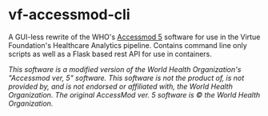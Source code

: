 # vf-accessmod-cli

A GUI-less rewrite of the WHO's [Accessmod 5](https://github.com/unige-geohealth/accessmod) software for use in the Virtue Foundation's Healthcare Analytics pipeline. Contains command line only scripts as well as a Flask based rest API for use in containers.

_This software is a modified version of the World Health Organization's "Accessmod ver, 5" software. This software is not the product of, is not provided by, and is not endorsed or affiliated with, the World Health Organization. The original AccessMod ver. 5 software is © the World Health Organization._
